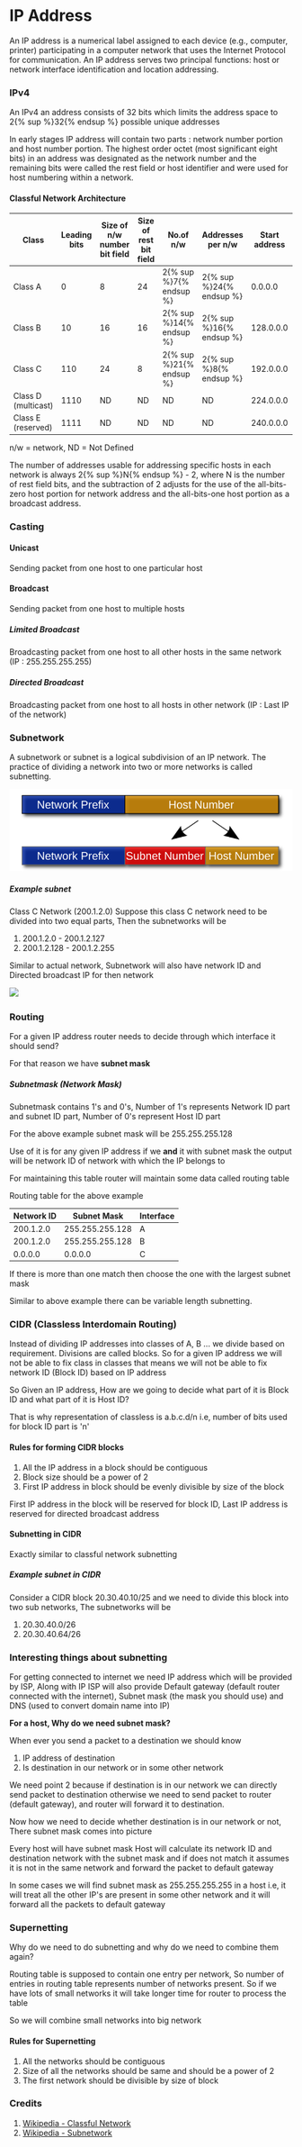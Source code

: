 # IP Address

An IP address is a numerical label assigned to each device (e.g., computer, printer) participating in a computer network that uses the Internet Protocol for communication. An IP address serves two principal functions: host or network interface identification and location addressing.

### IPv4

An IPv4 an address consists of 32 bits which limits the address space to 2{% sup %}32{% endsup %} possible unique addresses

In early stages IP address will contain two parts : network number portion and host number portion. The highest order octet (most significant eight bits) in an address was designated as the network number and the remaining bits were called the rest field or host identifier and were used for host numbering within a network.

#### Classful Network Architecture

| Class | Leading bits | Size of n/w number bit field | Size of rest bit field | No.of n/w | Addresses per n/w | Start address | End address |
| -- | -- | -- | -- | -- | -- | -- | -- |
| Class A | 0 | 8 | 24 | 2{% sup %}7{% endsup %} | 2{% sup %}24{% endsup %} | 0.0.0.0 | 127.255.255.255 |
| Class B | 10 | 16 | 16 | 2{% sup %}14{% endsup %} | 2{% sup %}16{% endsup %} | 128.0.0.0 | 191.255.255.255 |
| Class C | 110 | 24 | 8 | 2{% sup %}21{% endsup %} | 2{% sup %}8{% endsup %} | 192.0.0.0 | 223.255.255.255 |
| Class D (multicast) | 1110 | ND | ND | ND | ND | 224.0.0.0 | 239.255.255.255 |
| Class E (reserved) | 1111 | ND | ND | ND | ND | 240.0.0.0 | 255.255.255.255 |

n/w = network, ND = Not Defined

The number of addresses usable for addressing specific hosts in each network is always 2{% sup %}N{% endsup %} - 2, where N is the number of rest field bits, and the subtraction of 2 adjusts for the use of the all-bits-zero host portion for network address and the all-bits-one host portion as a broadcast address.

### Casting

#### Unicast

Sending packet from one host to one particular host

#### Broadcast

Sending packet from one host to multiple hosts

##### Limited Broadcast

Broadcasting packet from one host to all other hosts in the same network (IP : 255.255.255.255)

##### Directed Broadcast

Broadcasting packet from one host to all hosts in other network (IP : Last IP of the network)

### Subnetwork

A subnetwork or subnet is a logical subdivision of an IP network. The practice of dividing a network into two or more networks is called subnetting.

![](/images/Subnetting_operation.svg)

##### Example subnet

Class C Network (200.1.2.0)
Suppose this class C network need to be divided into two equal parts, Then the subnetworks will be 

1. 200.1.2.0 - 200.1.2.127
2. 200.1.2.128 - 200.1.2.255

Similar to actual network, Subnetwork will also have network ID and Directed broadcast IP for then network

![](/images/Subnetting-Example.png)

### Routing

For a given IP address router needs to decide through which interface it should send?

For that reason we have **subnet mask** 

##### Subnetmask (Network Mask)

Subnetmask contains 1's and 0's, Number of 1's represents Network ID part and subnet ID part, Number of 0's represent Host ID part

For the above example subnet mask will be 255.255.255.128

Use of it is for any given IP address if we **and** it with subnet mask the output will be network ID of network with which the IP belongs to

For maintaining this table router will maintain some data called routing table

Routing table for the above example

| Network ID | Subnet Mask | Interface |
| -- | -- | -- |
| 200.1.2.0 | 255.255.255.128 | A |
| 200.1.2.0 | 255.255.255.128 | B |
| 0.0.0.0 | 0.0.0.0 | C |

If there is more than one match then choose the one with the largest subnet mask

Similar to above example there can be variable length subnetting.

### CIDR (Classless Interdomain Routing)

Instead of dividing IP addresses into classes of A, B ... we divide based on requirement. Divisions are called blocks. So for a given IP address we will not be able to fix class in classes that means we will not be able to fix network ID (Block ID) based on IP address

So Given an IP address, How are we going to decide what part of it is Block ID and what part of it is Host ID?

That is why representation of classless is a.b.c.d/n i.e, number of bits used for block ID part is 'n'

#### Rules for forming CIDR blocks

1. All the IP address in a block should be contiguous
2. Block size should be a power of 2
3. First IP address in block should be evenly divisible by size of the block

First IP address in the block will be reserved for block ID, Last IP address is reserved for directed broadcast address

#### Subnetting in CIDR

Exactly similar to classful network subnetting

##### Example subnet in CIDR

Consider a CIDR block 20.30.40.10/25 and we need to divide this block into two sub networks, The subnetworks will be

1. 20.30.40.0/26
2. 20.30.40.64/26

### Interesting things about subnetting

For getting connected to internet we need IP address which will be provided by ISP, Along with IP ISP will also provide Default gateway (default router connected with the internet), Subnet mask (the mask you should use) and DNS (used to convert domain name into IP)

**For a host, Why do we need subnet mask?**

When ever you send a packet to a destination we should know

1. IP address of destination
2. Is destination in our network or in some other network

We need point 2 because if destination is in our network we can directly send packet to destination otherwise we need to send packet to router (default gateway), and router will forward it to destination.

Now how we need to decide whether destination is in our network or not, There subnet mask comes into picture

Every host will have subnet mask
Host will calculate its network ID and destination network with the subnet mask and if does not match it assumes it is not in the same network and forward the packet to default gateway

In some cases we will find subnet mask as 255.255.255.255 in a host i.e, it will treat all the other IP's are present in some other network and it will forward all the packets to default gateway

### Supernetting

Why do we need to do subnetting and why do we need to combine them again?

Routing table is supposed to contain one entry per network, So number of entries in routing table represents number of networks present. So if we have lots of small networks it will take longer time for router to process the table

So we will combine small networks into big network

#### Rules for Supernetting

1. All the networks should be contiguous
2. Size of all the networks should be same and should be a power of 2
3. The first network should be divisible by size of block

### Credits
1. [Wikipedia - Classful Network](https://en.wikipedia.org/wiki/Classful_network)
2. [Wikipedia - Subnetwork](https://en.wikipedia.org/wiki/Subnetwork)
